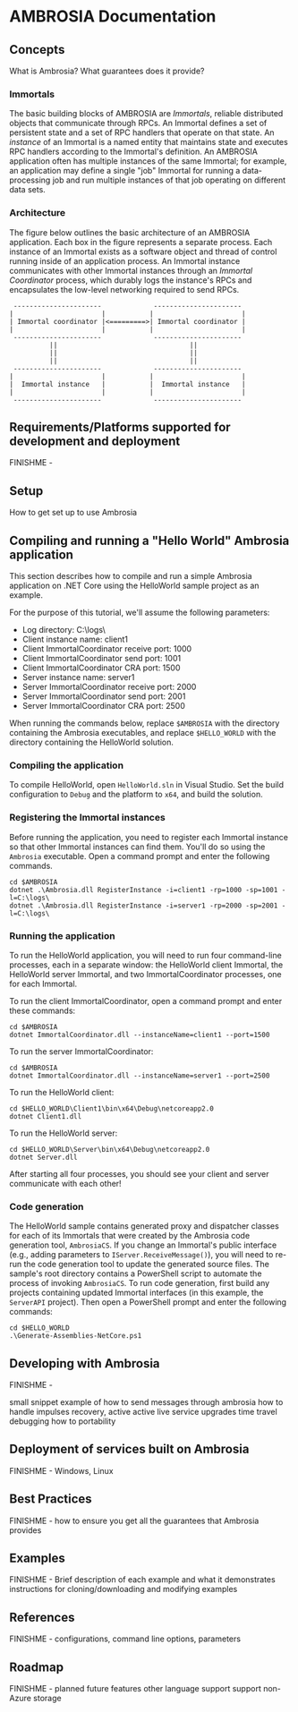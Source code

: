 # AMBROSIA Documentation
## Concepts
What is Ambrosia? What guarantees does it provide?

### Immortals
The basic building blocks of AMBROSIA are *Immortals*, reliable distributed
objects that communicate through RPCs. An Immortal defines a set of persistent
state and a set of RPC handlers that operate on that state. An *instance* of an
Immortal is a named entity that maintains state and executes RPC handlers
according to the Immortal's definition. An AMBROSIA application often has
multiple instances of the same Immortal; for example, an application may define
a single "job" Immortal for running a data-processing job and run multiple
instances of that job operating on different data sets.

### Architecture
The figure below outlines the basic architecture of an AMBROSIA application.
Each box in the figure represents a separate process. Each instance of an
Immortal exists as a software object and thread of control running inside of
an application process. An Immortal instance communicates with other Immortal
instances through an *Immortal Coordinator* process, which durably logs the
instance's RPCs and encapsulates the low-level networking required to send
RPCs.

     ----------------------             ----------------------
    |                      |           |                      |
    | Immortal coordinator |<=========>| Immortal coordinator |
    |                      |           |                      |
     ----------------------             ----------------------
              ||                                 ||
              ||                                 ||
              ||                                 ||
     ----------------------             ----------------------
    |                      |           |                      |
    |  Immortal instance   |           |  Immortal instance   |
    |                      |           |                      |
     ----------------------             ----------------------

## Requirements/Platforms supported for development and deployment

FINISHME - 

## Setup
How to get set up to use Ambrosia

## Compiling and running a "Hello World" Ambrosia application
This section describes how to compile and run a simple Ambrosia application
on .NET Core using the HelloWorld sample project as an example.

For the purpose of this tutorial, we'll assume the following parameters:

* Log directory: C:\logs\
* Client instance name: client1
* Client ImmortalCoordinator receive port: 1000
* Client ImmortalCoordinator send port: 1001
* Client ImmortalCoordinator CRA port: 1500
* Server instance name: server1
* Server ImmortalCoordinator receive port: 2000
* Server ImmortalCoordinator send port: 2001
* Server ImmortalCoordinator CRA port: 2500

When running the commands below, replace `$AMBROSIA` with the directory
containing the Ambrosia executables, and replace `$HELLO_WORLD` with the
directory containing the HelloWorld solution.

### Compiling the application
To compile HelloWorld, open `HelloWorld.sln` in Visual Studio. Set the build
configuration to `Debug` and the platform to `x64`, and build the solution.

### Registering the Immortal instances
Before running the application, you need to register each Immortal instance
so that other Immortal instances can find them. You'll do so using the
`Ambrosia` executable. Open a command prompt and enter the following commands.

    cd $AMBROSIA
    dotnet .\Ambrosia.dll RegisterInstance -i=client1 -rp=1000 -sp=1001 -l=C:\logs\
    dotnet .\Ambrosia.dll RegisterInstance -i=server1 -rp=2000 -sp=2001 -l=C:\logs\

### Running the application
To run the HelloWorld application, you will need to run four command-line
processes, each in a separate window: the HelloWorld client Immortal, the
HelloWorld server Immortal, and two ImmortalCoordinator processes, one for
each Immortal.

To run the client ImmortalCoordinator, open a command prompt and enter these
commands:

    cd $AMBROSIA
    dotnet ImmortalCoordinator.dll --instanceName=client1 --port=1500

To run the server ImmortalCoordinator:

    cd $AMBROSIA
    dotnet ImmortalCoordinator.dll --instanceName=server1 --port=2500

To run the HelloWorld client:

    cd $HELLO_WORLD\Client1\bin\x64\Debug\netcoreapp2.0
    dotnet Client1.dll

To run the HelloWorld server:

    cd $HELLO_WORLD\Server\bin\x64\Debug\netcoreapp2.0
    dotnet Server.dll

After starting all four processes, you should see your client and server
communicate with each other!

### Code generation
The HelloWorld sample contains generated proxy and dispatcher classes for each
of its Immortals that were created by the Ambrosia code generation tool,
`AmbrosiaCS`. If you change an Immortal's public interface (e.g., adding
parameters to `IServer.ReceiveMessage()`), you will need to re-run the code
generation tool to update the generated source files. The sample's root
directory contains a PowerShell script to automate the process of invoking
`AmbrosiaCS`. To run code generation, first build any projects containing
updated Immortal interfaces (in this example, the `ServerAPI` project). Then
open a PowerShell prompt and enter the following commands:

    cd $HELLO_WORLD
    .\Generate-Assemblies-NetCore.ps1

## Developing with Ambrosia
FINISHME - 

small snippet example of how to send messages through ambrosia
how to handle impulses
recovery, active active
live service upgrades
time travel debugging how to
portability

## Deployment of services built on Ambrosia
FINISHME - Windows, Linux

## Best Practices
FINISHME - how to ensure you get all the guarantees that Ambrosia provides

## Examples

FINISHME - 
Brief description of each example and what it demonstrates
instructions for cloning/downloading and modifying examples

## References
FINISHME -  configurations, command line options, parameters

## Roadmap

FINISHME - 
planned future features
other language support
support non-Azure storage
